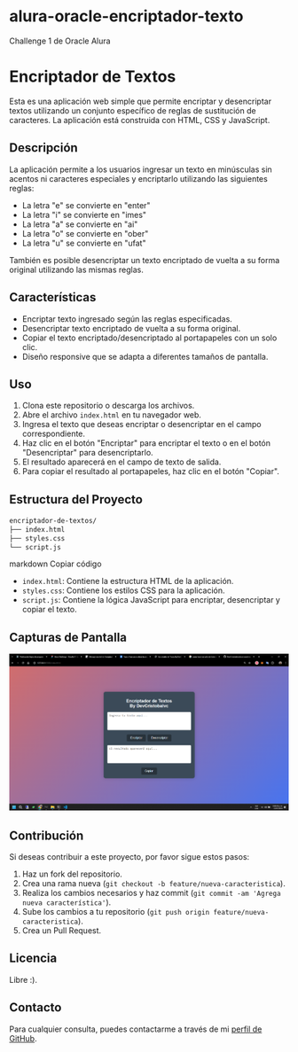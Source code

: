 # alura-oracle-encriptador-texto 

Challenge 1 de Oracle Alura

# Encriptador de Textos

Esta es una aplicación web simple que permite encriptar y desencriptar textos utilizando un conjunto específico de reglas de sustitución de caracteres. La aplicación está construida con HTML, CSS y JavaScript.

## Descripción

La aplicación permite a los usuarios ingresar un texto en minúsculas sin acentos ni caracteres especiales y encriptarlo utilizando las siguientes reglas:

- La letra "e" se convierte en "enter"
- La letra "i" se convierte en "imes"
- La letra "a" se convierte en "ai"
- La letra "o" se convierte en "ober"
- La letra "u" se convierte en "ufat"

También es posible desencriptar un texto encriptado de vuelta a su forma original utilizando las mismas reglas.

## Características

- Encriptar texto ingresado según las reglas especificadas.
- Desencriptar texto encriptado de vuelta a su forma original.
- Copiar el texto encriptado/desencriptado al portapapeles con un solo clic.
- Diseño responsive que se adapta a diferentes tamaños de pantalla.

## Uso

1. Clona este repositorio o descarga los archivos.
2. Abre el archivo `index.html` en tu navegador web.
3. Ingresa el texto que deseas encriptar o desencriptar en el campo correspondiente.
4. Haz clic en el botón "Encriptar" para encriptar el texto o en el botón "Desencriptar" para desencriptarlo.
5. El resultado aparecerá en el campo de texto de salida.
6. Para copiar el resultado al portapapeles, haz clic en el botón "Copiar".

## Estructura del Proyecto

```
encriptador-de-textos/
├── index.html
├── styles.css
└── script.js
```

markdown
Copiar código

- `index.html`: Contiene la estructura HTML de la aplicación.
- `styles.css`: Contiene los estilos CSS para la aplicación.
- `script.js`: Contiene la lógica JavaScript para encriptar, desencriptar y copiar el texto.

## Capturas de Pantalla

![Captura de pantalla](Captura.png)

## Contribución

Si deseas contribuir a este proyecto, por favor sigue estos pasos:

1. Haz un fork del repositorio.
2. Crea una rama nueva (`git checkout -b feature/nueva-caracteristica`).
3. Realiza los cambios necesarios y haz commit (`git commit -am 'Agrega nueva característica'`).
4. Sube los cambios a tu repositorio (`git push origin feature/nueva-caracteristica`).
5. Crea un Pull Request.

## Licencia

Libre :).

## Contacto

Para cualquier consulta, puedes contactarme a través de mi [perfil de GitHub](https://github.com/DevCristobalvc).